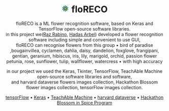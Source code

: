 
<div align="center">

# <img src=images/icon.png width="25" height="25" /> floRECO

floRECO is a ML flower recognition software, based on Keras and TensorFlow open-source software libraries.<br>
in this project we([Raz Rabino](https://github.com/RazRabino), [Hadas Arbel](https://github.com/HadasahS)) developed a flower recognition software
including simple and convenient to use GUI,<br> floRECO can recognise flowers from this group • bird of paradise ,bougainvillea, 
cyclamen, dahlia, daisy, dandelion, foxglove, frangipani, gentian, geranium, hibiscus, iris, lily, marigold, orchid, passion flower
petunia, rose, sunflower, tulip, wallflower, watercress • with high accuracy

in our project we used the Keras, Tkinter, TensorFlow, TeachAble Machine open-source software libraries and software,<br>
and harvard dataverse flowers images collection, Hackathon Blossom flower images collection, tensorFlow images collection.

[tensorFlow](https://www.tensorflow.org/) •
[Keras](https://keras.io/) •
[TeachAble Machine](https://teachablemachine.withgoogle.com/) •
[harvard dataverse](https://dataverse.harvard.edu/) •
[Hackathon Blossom in Spice Program](https://spiceprogram.org/)

</div>
